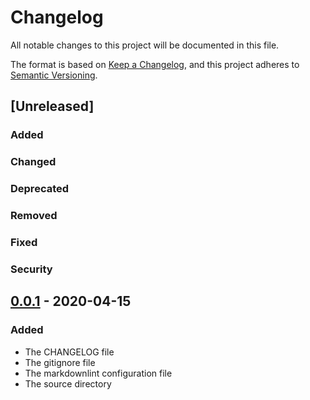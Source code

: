 # Changelog

All notable changes to this project will be documented in this file.

The format is based on [Keep a Changelog](https://keepachangelog.com/en/1.0.0/),
and this project adheres to [Semantic Versioning](https://semver.org/spec/v2.0.0.html).

## [Unreleased]

### Added

### Changed

### Deprecated

### Removed

### Fixed

### Security

## [0.0.1] - 2020-04-15

### Added

- The CHANGELOG file
- The gitignore file
- The markdownlint configuration file
- The source directory

[0.0.1]: https://github.com/nehcdahc/project-template/releases/tag/v0.0.1

